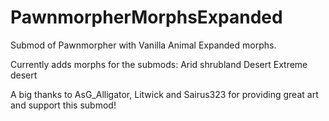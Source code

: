 # PawnmorpherMorphsExpanded
 Submod of Pawnmorpher with Vanilla Animal Expanded morphs.

 Currently adds morphs for the submods:
 Arid shrubland
 Desert
 Extreme desert

 A big thanks to AsG_Alligator, Litwick and Sairus323 for providing great art and support this submod!
